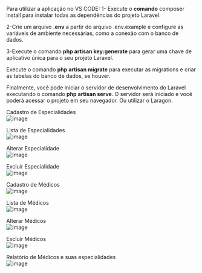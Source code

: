 
Para utilizar a aplicação no VS CODE:
1- Execute o <b>comando</b> composer install para instalar todas as dependências do projeto Laravel.

2-Crie um arquivo <b>.env</b> a partir do arquivo .env.example e configure as variáveis de ambiente necessárias, como a conexão com o banco de dados.

3-Execute o comando <b>php artisan key:generate</b> para gerar uma chave de aplicativo única para o seu projeto Laravel.

Execute o comando <b>php artisan migrate</b> para executar as migrations e criar as tabelas do banco de dados, se houver.

Finalmente, você pode iniciar o servidor de desenvolvimento do Laravel executando o comando <b>php artisan serve</b>. O servidor será iniciado e você poderá acessar o projeto em seu navegador. Ou utilizar o Laragon.


Cadastro de Especialidades<br>
![image](https://github.com/eutiagoportela/ProjetoLaravel/assets/30733976/5b67633e-c856-47cf-a302-feab623fe933)<br>

Lista de Especialidades<br>
![image](https://github.com/eutiagoportela/ProjetoLaravel/assets/30733976/f332b4b3-e24c-459d-a602-9db35f265049)<br>

Alterar Especialidade<br>
![image](https://github.com/eutiagoportela/ProjetoLaravel/assets/30733976/cc39d0f4-162f-4bd0-9b78-3f1fa8fbb3b6)<br>

Excluir Especialidade<br>
![image](https://github.com/eutiagoportela/ProjetoLaravel/assets/30733976/39e0d06e-ae24-4fda-b6c2-09951b3875d8)<br>


Cadastro de Médicos<br>
![image](https://github.com/eutiagoportela/ProjetoLaravel/assets/30733976/13c6aa14-7657-4a4a-a83e-ccf49e47fe08)<br>

Lista de Médicos<br>
![image](https://github.com/eutiagoportela/ProjetoLaravel/assets/30733976/82d9e6db-e902-454b-a638-6b935ef19a2a)<br>

Alterar Médicos<br>
![image](https://github.com/eutiagoportela/ProjetoLaravel/assets/30733976/80ea527f-4428-47db-942a-8b292fcd61dd)<br>

Excluir Médicos<br>
![image](https://github.com/eutiagoportela/ProjetoLaravel/assets/30733976/7b7c2c15-294e-4d08-a402-4f633f801536)<br>


Relatório de Médicos e suas especialidades<br>
![image](https://github.com/eutiagoportela/ProjetoLaravel/assets/30733976/c9d99200-6d6f-41f9-96b7-47f0cf196b50)
